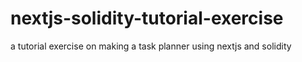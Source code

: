 # nextjs-solidity-tutorial-exercise
a tutorial exercise on making a task planner using nextjs and solidity
